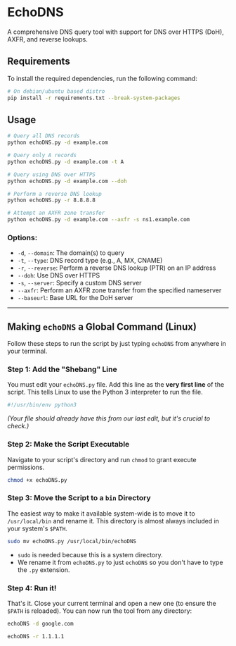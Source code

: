 
# EchoDNS

A comprehensive DNS query tool with support for DNS over HTTPS (DoH), AXFR, and reverse lookups.

## Requirements

To install the required dependencies, run the following command:

```bash 
# On debian/ubuntu based distro
pip install -r requirements.txt --break-system-packages

```

## Usage

```bash
# Query all DNS records
python echoDNS.py -d example.com

# Query only A records
python echoDNS.py -d example.com -t A

# Query using DNS over HTTPS
python echoDNS.py -d example.com --doh

# Perform a reverse DNS lookup
python echoDNS.py -r 8.8.8.8

# Attempt an AXFR zone transfer
python echoDNS.py -d example.com --axfr -s ns1.example.com
```

### Options:

  * `-d`, `--domain`: The domain(s) to query
  * `-t`, `--type`: DNS record type (e.g., A, MX, CNAME)
  * `-r`, `--reverse`: Perform a reverse DNS lookup (PTR) on an IP address
  * `--doh`: Use DNS over HTTPS
  * `-s`, `--server`: Specify a custom DNS server
  * `--axfr`: Perform an AXFR zone transfer from the specified nameserver
  * `--baseurl`: Base URL for the DoH server

-----

## Making `echoDNS` a Global Command (Linux)

Follow these steps to run the script by just typing `echoDNS` from anywhere in your terminal.

### Step 1: Add the "Shebang" Line

You must edit your `echoDNS.py` file. Add this line as the **very first line** of the script. This tells Linux to use the Python 3 interpreter to run the file.

```python
#!/usr/bin/env python3
```

*(Your file should already have this from our last edit, but it's crucial to check.)*

### Step 2: Make the Script Executable

Navigate to your script's directory and run `chmod` to grant execute permissions.

```bash
chmod +x echoDNS.py
```

### Step 3: Move the Script to a `bin` Directory

The easiest way to make it available system-wide is to move it to `/usr/local/bin` and rename it. This directory is almost always included in your system's `$PATH`.

```bash
sudo mv echoDNS.py /usr/local/bin/echoDNS
```

  * `sudo` is needed because this is a system directory.
  * We rename it from `echoDNS.py` to just `echoDNS` so you don't have to type the `.py` extension.

### Step 4: Run it\!

That's it. Close your current terminal and open a new one (to ensure the `$PATH` is reloaded). You can now run the tool from any directory:

```bash
echoDNS -d google.com
```

```bash
echoDNS -r 1.1.1.1
```